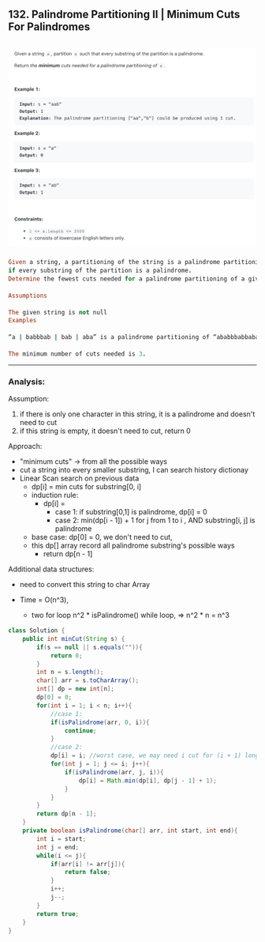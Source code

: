 ## 132. Palindrome Partitioning II | Minimum Cuts For Palindromes
![](img/2023-04-06-09-59-30.png)
---

```ruby
Given a string, a partitioning of the string is a palindrome partitioning 
if every substring of the partition is a palindrome. 
Determine the fewest cuts needed for a palindrome partitioning of a given string.

Assumptions

The given string is not null
Examples

“a | babbbab | bab | aba” is a palindrome partitioning of “ababbbabbababa”.

The minimum number of cuts needed is 3.
```

---
### Analysis:


Assumption:
1. if there is only one character in this string, it is a palindrome and doesn't need to cut
2. if this string is empty, it doesn't need to cut, return 0


Approach:

- "minimum cuts" -> from all  the possible ways
- cut a string into every smaller substring, I can search history dictionay
- Linear Scan search on previous data
	- dp[i] = min cuts for substring[0, i]
	- induction rule:
		- dp[i] =
			- case 1: if substring[0,1] is palindrome, dp[i] = 0
			- case 2: min(dp[i - 1]) + 1      for j from 1 to i ,   AND substring[i, j] is palindrome 
	- base case: dp[0] = 0, we don't need to cut, 
	- this dp[] array record all palindrome substring's possible ways
	   - return dp[n - 1]

Additional data structures:

- need to convert this string to char Array


- Time = O(n^3),      
  - two for loop n^2 * isPalindrome() while loop,   =>  n^2 * n = n^3








```java
class Solution {
    public int minCut(String s) {
        if(s == null || s.equals("")){
            return 0;
        }
        int n = s.length();
        char[] arr = s.toCharArray();
        int[] dp = new int[n];
        dp[0] = 0;
        for(int i = 1; i < n; i++){
            //case 1:
            if(isPalindrome(arr, 0, i)){
                continue;
            }
            //case 2:
            dp[i] = i; //worst case, we may need i cut for (i + 1) long array
            for(int j = 1; j <= i; j++){
                if(isPalindrome(arr, j, i)){
                    dp[i] = Math.min(dp[i], dp[j - 1] + 1);
                }
            }
        }
        return dp[n - 1];
    }
    private boolean isPalindrome(char[] arr, int start, int end){
        int i = start;
        int j = end;
        while(i <= j){
            if(arr[i] != arr[j]){
                return false;
            }
            i++;
            j--;
        }
        return true;
    }
}
```


